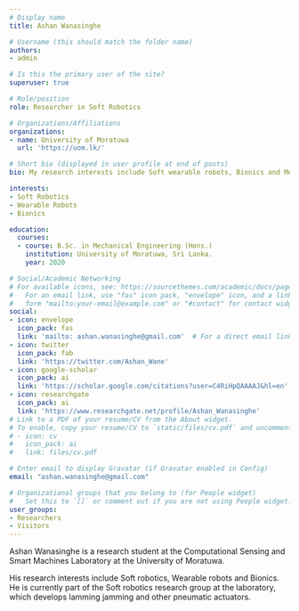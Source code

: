 ```yaml
---
# Display name
title: Ashan Wanasinghe

# Username (this should match the folder name)
authors:
- admin

# Is this the primary user of the site?
superuser: true

# Role/position
role: Researcher in Soft Robotics

# Organizations/Affiliations
organizations:
- name: University of Moratuwa
  url: 'https://uom.lk/'

# Short bio (displayed in user profile at end of posts)
bio: My research interests include Soft wearable robots, Bionics and Mechanical Engineering.

interests:
- Soft Robotics
- Wearable Robots
- Bionics

education:
  courses:
  - course: B.Sc. in Mechanical Engineering (Hons.)
    institution: University of Moratuwa, Sri Lanka.
    year: 2020

# Social/Academic Networking
# For available icons, see: https://sourcethemes.com/academic/docs/page-builder/#icons
#   For an email link, use "fas" icon pack, "envelope" icon, and a link in the
#   form "mailto:your-email@example.com" or "#contact" for contact widget.
social:
- icon: envelope
  icon_pack: fas
  link: 'mailto: ashan.wanasinghe@gmail.com'  # For a direct email link, use "mailto:".
- icon: twitter
  icon_pack: fab
  link: 'https://twitter.com/Ashan_Wane'
- icon: google-scholar
  icon_pack: ai
  link: 'https://scholar.google.com/citations?user=C4RiHpQAAAAJ&hl=en'
- icon: researchgate
  icon_pack: ai
  link: 'https://www.researchgate.net/profile/Ashan_Wanasinghe'
# Link to a PDF of your resume/CV from the About widget.
# To enable, copy your resume/CV to `static/files/cv.pdf` and uncomment the lines below.
# - icon: cv
#   icon_pack: ai
#   link: files/cv.pdf

# Enter email to display Gravatar (if Gravatar enabled in Config)
email: "ashan.wanasinghe@gmail.com"

# Organizational groups that you belong to (for People widget)
#   Set this to `[]` or comment out if you are not using People widget.
user_groups:
- Researchers
- Visitors
---
```


Ashan Wanasinghe is a research student at the Computational Sensing and Smart Machines Laboratory at the University of Moratuwa. 

His research interests include Soft robotics, Wearable robots and Bionics. He is currently part of the Soft robotics research group at the laboratory, which develops lamming jamming and other pneumatic actuators.
